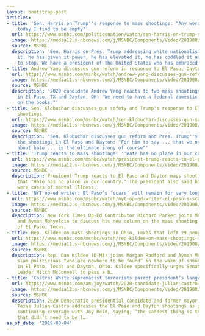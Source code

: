 ```yaml
---
layout: bootstrap-post
articles:
- title: 'Sen. Harris on Trump''s response to mass shootings: "Any words that he speaks
    today I find to be empty"'
  url: https://www.msnbc.com/politicsnation/watch/sen-harris-on-trump-s-response-to-mass-shootings-any-words-that-he-speaks-today-i-find-to-be-empty-65300037828
  image: https://media12.s-nbcnews.com/j/MSNBC/Components/Video/201908/n_sharp_harristrump_1909804_1920x1080.nbcnews-fp-1200-630.jpg
  source: MSNBC
  description: 'Sen. Harris on Pres. Trump addressing white nationalism: "He has emboldened
    it, he has given it power, he has elevated it, he has coddled it and he''s got
    to stop. We have a president of the United States who has embraced white nationalism."'
- title: Andrew Yang discusses gun reform in response to El Paso, Dayton shootings
  url: https://www.msnbc.com/msnbc/watch/andrew-yang-discusses-gun-reform-in-response-to-el-paso-dayton-shootings-65300037753
  image: https://media11.s-nbcnews.com/j/MSNBC/Components/Video/201908/n_msnbc_yangshootingreaction_190804_1920x1080.nbcnews-fp-1200-630.jpg
  source: MSNBC
  description: '2020 candidate Andrew Yang reacts to two mass shootings in 13 hours
    in El Paso, TX and Dayton, OH: "We need to have a federal domestic terrorism statute
    on the books."'
- title: Sen. Klobuchar discusses gun safety and Trump's response to El Paso, Dayton
    shootings
  url: https://www.msnbc.com/msnbc/watch/sen-klobuchar-discusses-gun-safety-and-trump-s-response-to-el-paso-dayton-shootings-65300549749
  image: https://media11.s-nbcnews.com/j/MSNBC/Components/Video/201908/n_msnbc_klobuchargunsafety_1920x1080.nbcnews-fp-1200-630.jpg
  source: MSNBC
  description: 'Sen. Klobuchar discusses gun reform and Pres. Trump''s response to
    the shootings in El Paso and Dayton: "For him to say ... that we need to do something
    about hate ... is the ultimate irony of course"'
- title: 'Trump reacts to mass shootings: ''Hate has no place in our country'''
  url: https://www.msnbc.com/msnbc/watch/president-trump-reacts-to-el-paso-and-dayton-mass-shootings-65300037520
  image: https://media12.s-nbcnews.com/j/MSNBC/Components/Video/201908/n_msnbc_brk_trump_190804_1920x1080.nbcnews-fp-1200-630.jpg
  source: MSNBC
  description: President Trump reacts to El Paso and Dayton mass shootings saying
    that "Hate has no place in our country." The president also said both shootings
    were cases of mental illness.
- title: 'NYT op-ed writer: El Paso’s ‘scars’ will remain for very long time'
  url: https://www.msnbc.com/msnbc/watch/nyt-op-ed-writer-el-paso-s-scars-will-remain-for-very-long-time-65299013505
  image: https://media12.s-nbcnews.com/j/MSNBC/Components/Video/201908/n_msnbc_RichardParker_ElPaso_190804_1920x1080.nbcnews-fp-1200-630.jpg
  source: MSNBC
  description: New York Times Op-Ed Contributor Richard Parker joins Morgan Radford
    and Ayman Mohyeldin to discuss his new column on the mass shooting in his hometown
    of El Paso, Texas.
- title: Rep. Kildee on mass shootings in Ohio, Texas that left 29 people dead
  url: https://www.msnbc.com/msnbc/watch/rep-kildee-on-mass-shootings-in-ohio-texas-that-left-29-people-dead-65296965954
  image: https://media11.s-nbcnews.com/j/MSNBC/Components/Video/201908/n_msnbc_DanKildee_MassShootings_190804_1920x1080.nbcnews-fp-1200-630.jpg
  source: MSNBC
  description: Rep. Dan Kildee (D-MI) joins Morgan Radford and Ayman Mohyeldin to
    slam politicians “who are nowhere to be found” in the wake of shootings such as
    in El Paso, Texas and Dayton, Ohio. Kildee specifically urges Senate Majority
    Leader Mitch McConnell to pass a b…
- title: 'Castro: White supremacist terrorists parrot president’s language'
  url: https://www.msnbc.com/am-joy/watch/2020-candidate-julian-castro-discusses-el-paso-dayton-shootings-65297989615
  image: https://media12.s-nbcnews.com/j/MSNBC/Components/Video/201908/n_joy_juliancastro_190804_1920x1080.nbcnews-fp-1200-630.jpg
  source: MSNBC
  description: 2020 Democratic presidential candidate and former mayor of San Antonio,
    Texas Julián Castro addresses the El Paso and Dayton shootings as part of MSNBC’s
    continuing coverage with Joy Reid, saying, ‘the saddest thing is these are lives
    that didn’t need to be l…
as_of_date: '2019-08-04'
---
```


